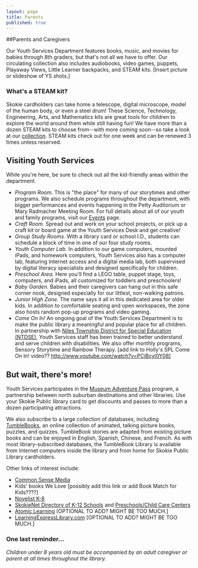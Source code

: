 ```yaml
---
layout: page
title: Parents
published: true
---
```


##Parents and Caregivers

Our Youth Services Department features books, music, and movies for babies through 8th graders, but that's not all we have to offer. Our circulating collection also includes audiobooks, video games, puppets, Playaway Views, Little Learner backpacks, and STEAM kits.
[Insert picture or slideshow of YS shots.]

### What's a STEAM kit?
Skokie cardholders can take home a telescope, digital microscope, model of the human body, or even a steel drum! These Science, Technology, Engineering, Arts, and Mathematics kits are great tools for children to explore the world around them while still having fun! We have more than a dozen STEAM kits to choose from--with more coming soon--so take a look at our [collection](http://encore.skokielibrary.info/iii/encore/search?target=STEAM+KIT&formids=target&lang=eng&suite=def&reservedids=lang%2Csuite&submitmode=&submitname=&x=0&y=0 "STEAM kits").
STEAM kits check out for one week and can be renewed 3 times unless reserved. 

## Visiting Youth Services
While you're here, be sure to check out all the kid-friendly areas within the department.
- *Program Room.* This is "the place" for many of our storytimes and other programs. We also schedule programs throughout the department, with bigger performances and events happening in the Petty Auditorium or Mary Radmacher Meeting Room. For full details about all of our youth and family programs, visit our [Events](http://skokielibrary.info/s_programs/index.asp) page. 
- *Craft Room.* Spread out and work on your school projects, or pick up a craft kit or board game at the Youth Services Desk and get creative!
- *Group Study Rooms.* With a library card or school I.D., students can schedule a block of time in one of our four study rooms.
- *Youth Computer Lab.* In addition to our game computers, mounted iPads, and homework computers, Youth Services also has a computer lab, featuring Internet access and a digital media lab, both supervised by digital literacy specialists and designed specifically for children.
- *Preschool Area.* Here you'll find a LEGO table, puppet stage, toys, computers, and iPads, all customized for toddlers and preschoolers!
- *Baby Garden.* Babies and their caregivers can hang out in this safe corner nook, designed especially for our littlest, non-walking patrons.
- *Junior High Zone.* The name says it all in this dedicated area for older kids. In addition to comfortable seating and open workspaces, the zone also hosts random pop-up programs and video gaming.
- *Come On In!* An ongoing goal of the Youth Services Department is to make the public library a meaningful and popular place for all children. In partnership with [Niles Township District for Special Education (NTDSE)](http://www.ntdse.org/), Youth Services staff has been trained to better understand and serve children with disabilities. We also offer monthly programs, Sensory Storytime and Rainbow Therapy.
[add link to Holly's SPL Come On In! video?? http://www.youtube.com/watch?v=PCjBcyl0Y08]

## But wait, there's more!
Youth Services participates in the [Museum Adventure Pass](http://www.museumadventure.org/) program, a partnership between north suburban destinations and other libraries. Use your Skokie Public library card to get discounts and passes to more than a dozen participating attractions.

We also subscribe to a large collection of databases, including [TumbleBooks](http://www.tumblebooks.com/library/asp/home_tumblebooks.asp), an online collection of animated, talking picture books, puzzles, and quizzes. TumbleBook stories are adapted from existing picture books and can be enjoyed in English, Spanish, Chinese, and French. As with most library-subscribed databases, the TumbleBook Library is available from Internet computers inside the library and from home for Skokie Public Library cardholders.

Other links of interest include:
- [Common Sense Media](https://www.commonsensemedia.org/)
- Kids' books We Love [possibly add this link or add Book Match for Kids????]
- [Novelist K-8](http://web.b.ebscohost.com/novpk8/search/novbasic?sid=9ab09b5e-59cf-44cd-974e-e95cd837c05e%40sessionmgr198&vid=0&hid=124) 
- [SkokieNet Directory of K-12 Schools](http://skokienet.org/taxonomy/term/1619) and [Preschools/Child Care Centers](http://www.skokienet.org/preschoolchildcare) 
- [Atomic Learning](http://www.atomiclearning.com/training/home) [OPTIONAL TO ADD? MIGHT BE TOO MUCH.]
- [LearningExpressLibrary.com](http://www.learningexpresshub.com/learningexpresslibrary?AuthToken=16C3F10B-C424-4961-84E9-F04DFC1C1A58) [OPTIONAL TO ADD? MIGHT BE TOO MUCH.]

### One last reminder...
*Children under 8 years old must be accompanied by an adult caregiver or parent at all times throughout the library.*